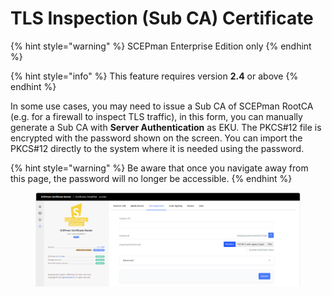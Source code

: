 # TLS Inspection (Sub CA) Certificate

{% hint style="warning" %}
SCEPman Enterprise Edition only
{% endhint %}

{% hint style="info" %}
This feature requires version **2.4** or above
{% endhint %}

In some use cases, you may need to issue a Sub CA of SCEPman RootCA (e.g. for a firewall to inspect TLS traffic), in this form, you can manually generate a Sub CA with **Server Authentication** as EKU. The PKCS#12 file is encrypted with the password shown on the screen. You can import the PKCS#12 directly to the system where it is needed using the password.

{% hint style="warning" %}
Be aware that once you navigate away from this page, the password will no longer be accessible.
{% endhint %}

<figure><img src="../../.gitbook/assets/image (74) (1).png" alt=""><figcaption></figcaption></figure>

